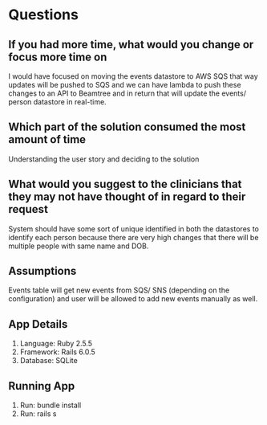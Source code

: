 
# Questions

## If you had more time, what would you change or focus more time on

I would have focused on moving the events datastore to AWS SQS that way updates will be pushed to SQS and we can have lambda to push these changes to an API to Beamtree and in return that will update the events/ person datastore in real-time.

## Which part of the solution consumed the most amount of time

Understanding the user story and deciding to the solution

## What would you suggest to the clinicians that they may not have thought of in regard to their request

System should have some sort of unique identified in both the datastores to identify each person because there are very high changes that there will be multiple people with same name and DOB.

## Assumptions
Events table will get new events from SQS/ SNS (depending on the configuration) and user will be allowed to add new events manually as well.

## App Details

 1. Language: Ruby 2.5.5
 2. Framework: Rails 6.0.5
 3. Database: SQLite
 ## Running App
 
 1. Run: bundle install
 5. Run: rails s
